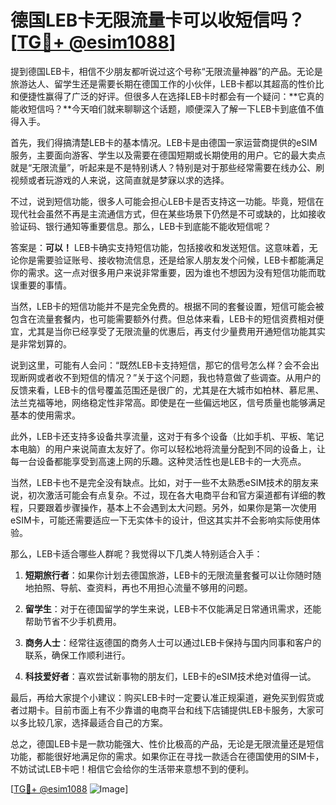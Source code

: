 # 德国LEB卡无限流量卡可以收短信吗？[[TG💪+ @esim1088](https://t.me/s/esim1088)]

提到德国LEB卡，相信不少朋友都听说过这个号称“无限流量神器”的产品。无论是旅游达人、留学生还是需要长期在德国工作的小伙伴，LEB卡都以其超高的性价比和便捷性赢得了广泛的好评。但很多人在选择LEB卡时都会有一个疑问：**它真的能收短信吗？**今天咱们就来聊聊这个话题，顺便深入了解一下LEB卡到底值不值得入手。

首先，我们得搞清楚LEB卡的基本情况。LEB卡是由德国一家运营商提供的eSIM服务，主要面向游客、学生以及需要在德国短期或长期使用的用户。它的最大卖点就是“无限流量”，听起来是不是特别诱人？特别是对于那些经常需要在线办公、刷视频或者玩游戏的人来说，这简直就是梦寐以求的选择。

不过，说到短信功能，很多人可能会担心LEB卡是否支持这一功能。毕竟，短信在现代社会虽然不再是主流通信方式，但在某些场景下仍然是不可或缺的，比如接收验证码、银行通知等重要信息。那么，LEB卡到底能不能收短信呢？

答案是：**可以！** LEB卡确实支持短信功能，包括接收和发送短信。这意味着，无论你是需要验证账号、接收物流信息，还是给家人朋友发个问候，LEB卡都能满足你的需求。这一点对很多用户来说非常重要，因为谁也不想因为没有短信功能而耽误重要的事情。

当然，LEB卡的短信功能并不是完全免费的。根据不同的套餐设置，短信可能会被包含在流量套餐内，也可能需要额外付费。但总体来看，LEB卡的短信资费相对便宜，尤其是当你已经享受了无限流量的优惠后，再支付少量费用开通短信功能其实是非常划算的。

说到这里，可能有人会问：“既然LEB卡支持短信，那它的信号怎么样？会不会出现断网或者收不到短信的情况？”关于这个问题，我也特意做了些调查。从用户的反馈来看，LEB卡的信号覆盖范围还是很广的，尤其是在大城市如柏林、慕尼黑、法兰克福等地，网络稳定性非常高。即使是在一些偏远地区，信号质量也能够满足基本的使用需求。

此外，LEB卡还支持多设备共享流量，这对于有多个设备（比如手机、平板、笔记本电脑）的用户来说简直太友好了。你可以轻松地将流量分配到不同的设备上，让每一台设备都能享受到高速上网的乐趣。这种灵活性也是LEB卡的一大亮点。

当然，LEB卡也不是完全没有缺点。比如，对于一些不太熟悉eSIM技术的朋友来说，初次激活可能会有点复杂。不过，现在各大电商平台和官方渠道都有详细的教程，只要跟着步骤操作，基本上不会遇到太大问题。另外，如果你是第一次使用eSIM卡，可能还需要适应一下无实体卡的设计，但这其实并不会影响实际使用体验。

那么，LEB卡适合哪些人群呢？我觉得以下几类人特别适合入手：

1. **短期旅行者**：如果你计划去德国旅游，LEB卡的无限流量套餐可以让你随时随地拍照、导航、查资料，再也不用担心流量不够用的问题。
   
2. **留学生**：对于在德国留学的学生来说，LEB卡不仅能满足日常通讯需求，还能帮助节省不少手机费用。
   
3. **商务人士**：经常往返德国的商务人士可以通过LEB卡保持与国内同事和客户的联系，确保工作顺利进行。
   
4. **科技爱好者**：喜欢尝试新事物的朋友们，LEB卡的eSIM技术绝对值得一试。

最后，再给大家提个小建议：购买LEB卡时一定要认准正规渠道，避免买到假货或者过期卡。目前市面上有不少靠谱的电商平台和线下店铺提供LEB卡服务，大家可以多比较几家，选择最适合自己的方案。

总之，德国LEB卡是一款功能强大、性价比极高的产品，无论是无限流量还是短信功能，都能很好地满足你的需求。如果你正在寻找一款适合在德国使用的SIM卡，不妨试试LEB卡吧！相信它会给你的生活带来意想不到的便利。

[[TG💪+ @esim1088](https://t.me/s/esim1088) ![Image](https://i.postimg.cc/4NQfJmqS/Snipaste-2025-05-13-00-14-12.png)]